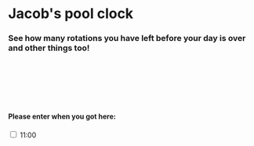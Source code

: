 <h1>Jacob's pool clock </h1>
<h3>See how many rotations you have left before your day is over and other things too!</h3>
<br><br><br><br><br>
<h4> Please enter when you got here: </h4>
<input type="checkbox" id="time" name="time1" value="11">
<label for="vehicle1">11:00</label><br>
<script src="script.js" type="text/javascript"></script>
